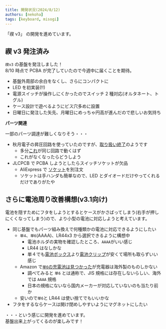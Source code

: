 ```yaml
---
title: 開発状況(2024/8/12)
authors: [nekoha]
tags: [keyboard, misogi]
---
```


「禊 v3」 の開発を進めています。

<!-- more -->

## 禊 v3 発注済み

`禊v3` の基盤を発注しました！  
8/10 時点で PCBA が完了していたので今週中に届くことを期待。

- 基盤外周部の余白をなくし、さらにコンパクトに
- LED を初実装(!!)
- 電源スイッチが操作しにくかったのでスイッチ 2 種対応(オルタネート、トグル)
- ケース設計で遊べるようにビス穴多めに設置
- 日曜日に発注した矢先、月曜日にめっちゃ円高が進んだので悲しいお気持ち

**パーツ関連**

一部のパーツ調達が難しくなりそう・・・

- 秋月電子の昇圧回路を使っていたのですが、[取り扱い終了](https://akizukidenshi.com/catalog/g/g116116/)のようです
  - 多分[これ](https://akizukidenshi.com/catalog/g/g113066/)が同じ回路で動くはず
  - これがなくなったらどうしよう
- JLCPCB で PCBA しようとしたらスイッチソケットが欠品
  - AliExpress で [ソケット](https://s.click.aliexpress.com/e/_Det0wKB)を別注文
  - ソケットは手ハンダも簡単なので、LED とダイオードだけやってくれるだけでありがたや

## さらに電池周り改善構想(v3.1向け)

電池を隠すためにフタをしようとするとケースがかさばってしまう(右手が押しにくくなってしまう)ので、より小型の電池に対応しようと考えています。

- 同じ基盤でもパーツ組み換えで何種類かの電池に対応できるようにしたい
  - `単4`、`単6`(AAAA)、LR44x3 から選択できるように構想中
    - 電池ホルダの実物を確認したところ、`AAAA`がいい感じ
    - LR44 はなしかな
    - 単４でも[電池ボックス](https://akizukidenshi.com/catalog/g/g102670/)より[電池クリップ](https://akizukidenshi.com/catalog/g/g106934/)が安くて場所も取らずいい感じ
  - Amazon で[`単6`の充電池は見つかった](https://amzn.to/4cgTVHK)が充電器は海外製のものしかない
    - 調べてみると `単6` とは通称で、JIS 規格には存在しないらしい、海外では `AAAA` 規格
    - 日本の規格にないなら国内メーカーが対応していないのも当たり前か
  - 安いので`単6`と LR44 は使い捨てでもいいかな
- フタをするならケースは開け閉めしやすいようにマグネットにしたい

・・・という感じに開発を進めています。  
基盤出来上がってくるのが楽しみです！
